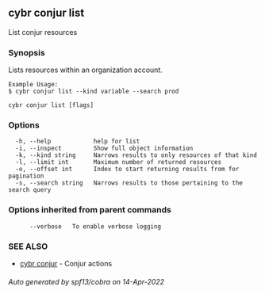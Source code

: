 ## cybr conjur list

List conjur resources

### Synopsis

Lists resources within an organization account.
	
	Example Usage:
	$ cybr conjur list --kind variable --search prod

```
cybr conjur list [flags]
```

### Options

```
  -h, --help            help for list
  -i, --inspect         Show full object information
  -k, --kind string     Narrows results to only resources of that kind
  -l, --limit int       Maximum number of returned resources
  -o, --offset int      Index to start returning results from for pagination
  -s, --search string   Narrows results to those pertaining to the search query
```

### Options inherited from parent commands

```
      --verbose   To enable verbose logging
```

### SEE ALSO

* [cybr conjur](cybr_conjur.md)	 - Conjur actions

###### Auto generated by spf13/cobra on 14-Apr-2022
